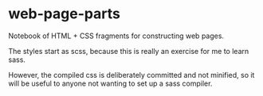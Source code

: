 # web-page-parts
Notebook of HTML + CSS fragments for constructing web pages.

The styles start as scss, because this is really an exercise for me to learn sass.

However, the compiled css is deliberately committed and not minified, so
it will be useful to anyone not wanting to set up a sass compiler.


